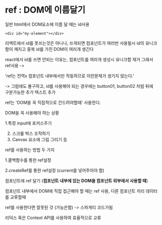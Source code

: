 <h1>ref : DOM에 이름달기</h1>



일반 html에서 DOM요소에 이름 달 때는 id사용

```
<div id="my-element"></div>
```



리액트에서 id를 못쓰는것은 아니나, 쓰게되면 컴포넌트가 여러번 사용될시 id의 유니크함이 깨지고 중복 id를 가진 DOM이 여러개 생긴다



react에서 id를 쓰면 안되는 이유는, 컴포넌트를 여러개 생성시 유니크함 제거 그래서 ref사용 -> 

'ref는 전역x 컴포넌트 내부에서만 작동하므로 이런문제가 생기지 않는다.'

-> 그럼에도 불구하고, id를 사용해야 되는 경우에는 button01, button02 처럼 뒤에 구분가능한 추가 텍스트 추가



ref는 'DOM을 꼭 직접적으로 건드려야할때' 사용한다.



DOM을 꼭 사용해야 하는 상황

   1.특정 input에 포커스주기

2. 스크롤 박스 조작하기
3.  Canvas 요소에 그림 그리기 등

 

ref를 사용하는 방법 두 가지

1.콜백함수를 통한 ref설정

2.createRef를 통한 ref설정 (current를 넣어주어야 함)



컴포넌트에 ref 달기 (**컴포넌트 내부에 있는 DOM을 컴포넌트 외부에서 사용할 때**)



컴포넌트 내부에서 DOM에 직접 접근해야 할 때는 ref 사용, 다른 컴포넌트 끼리 데이터를 교류할때

ref를 사용한다면 잘못된 것 (가능은함) -> 스파게티 코드가됨

리덕스 혹은 Context API를 사용하여 효율적으로 교류





